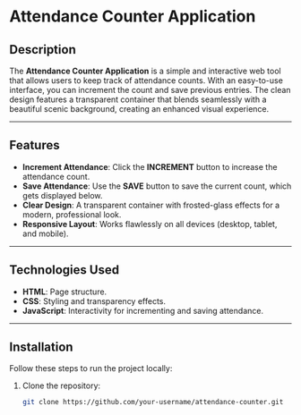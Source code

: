 # Attendance Counter Application

## Description
The **Attendance Counter Application** is a simple and interactive web tool that allows users to keep track of attendance counts. With an easy-to-use interface, you can increment the count and save previous entries. The clean design features a transparent container that blends seamlessly with a beautiful scenic background, creating an enhanced visual experience.

---

## Features
- **Increment Attendance**: Click the **INCREMENT** button to increase the attendance count.
- **Save Attendance**: Use the **SAVE** button to save the current count, which gets displayed below.
- **Clear Design**: A transparent container with frosted-glass effects for a modern, professional look.
- **Responsive Layout**: Works flawlessly on all devices (desktop, tablet, and mobile).

---

## Technologies Used
- **HTML**: Page structure.
- **CSS**: Styling and transparency effects.
- **JavaScript**: Interactivity for incrementing and saving attendance.

---

## Installation
Follow these steps to run the project locally:

1. Clone the repository:
   ```bash
   git clone https://github.com/your-username/attendance-counter.git
